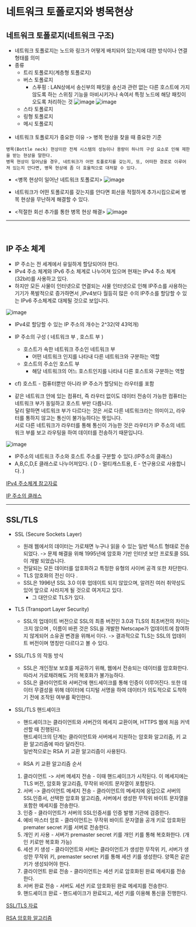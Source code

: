 # 네트워크 토폴로지와 병목현상

## 네트워크 토폴로지(네트워크 구조)

- 네트워크 토폴로지는 노드와 링크가 어떻게 배치되어 있는지에 대한 방식이나 연결 형태를 의미
- 종류
  - 트리 토폴로지(계층형 토폴로지)
  - 버스 토폴로지
    - 스푸핑 : LAN상에서 송신부의 패킷을 송신과 관련 없는 다른 호스트에 가지 않도록 하는 스위칭 기능을 마비시키거나 속여서 특정 노드에 해당 패킷이 오도록 처리하는 것
      ![image](./j_image/j_spoofing_1.png)
      ![image](./j_image/j_spoofing_2.png)
  - 스타 토폴로지
  - 링형 토폴로지
  - 메시 토폴로지
    <br/><br/>
- 네트워크 토폴로지가 중요한 이유 -> 병목 현상을 찾을 때 중요한 기준

```
병목(Bottle neck) 현상이란 전체 시스템의 성능이나 용량이 하나의 구성 요소로 인해 제한을 받는 현상을 말한다.
병목 현상이 일어났을 경우, 네트워크가 어떤 토폴로지를 갖는지, 또, 어떠한 경로로 이루어져 있는지 안다면, 병목 현상에 좀 더 효율적으로 대처할 수 있다.
```

- <병목 현상이 일어난 네트워크 토폴로지>
  ![image](./j_image/j_bottleneck_1.png)

- 네트워크가 어떤 토폴로지를 갖는지를 안다면 회선을 적절하게 추가시킴으로써 병목 현상을 무난하게 해결할 수 있다.
- <적절한 회선 추가를 통한 병목 현상 해결>
  ![image](./j_image/j_bottleneck_2.png)

---

<br>

## IP 주소 체계

- IP 주소는 전 세계에서 유일하게 할당되어야 한다.
- IPv4 주소 체계와 IPv6 주소 체계로 나누어져 있으며 현재는 IPv4 주소 체계(32bit)를 사용하고 있다.
- 하지만 모든 사물이 인터넷으로 연결되는 사물 인터넷으로 인해 IP주소를 사용하는 기기가 폭발적으로 증가하면서 ,IPv4보다 월등히 많은 수의 IP주소를 할당할 수 있는 IPv6 주소체계로 대체될 것으로 보입니다.

![image](./j_image/j_IPv4.png)

- IPv4로 할당할 수 있는 IP 주소의 개수는 2^32(약 43억개)
- IP 주소의 구성 ( 네트워크 부 , 호스트 부 )
  - 호스트가 속한 네트워크 주소인 네트워크 부
    - 어떤 네트워크 인지를 나타내 다른 네트워크와 구분하는 역할
  - 호스트의 주소인 호스트 부
    - 해당 네트워크의 어느 호스트인지를 나타내 다른 호스트와 구분하는 역할
- cf) 호스트 - 컴퓨터뿐만 아니라 IP 주소가 할당되는 라우터를 포함

- 같은 네트워크 안에 있는 컴퓨터, 즉 라우터 없이도 데이터 전송이 가능한 컴퓨터는 네트워크 부가 동일하고 호스트 부만 다릅니다.
  <br> 달리 말하면 네트워크 부가 다르다는 것은 서로 다른 네트워크라는 의미이고, 라우터를 통하지 않고는 통신이 불가능하다는 뜻입니다. <br>서로 다른 네트워크가 라우터를 통해 통신이 가능한 것은 라우터가 IP 주소의 네트워크 부를 보고 라우팅을 하여 데이터를 전송하기 때문입니다.

![image](./j_image/j_IPv42.png)

- IP주소의 네트워크 주소와 호스트 주소를 구분할 수 있다.(IP주소의 클래스)
- A,B,C,D,E 클래스로 나누어져있다. ( D - 멀티캐스트용, E - 연구용으로 사용합니다. )

[IPv4 주소체계 참고자료](https://better-together.tistory.com/118)

[IP 주소의 클래스](https://limkydev.tistory.com/168)

---

## SSL/TLS

- SSL (Secure Sockets Layer)

  - 원래 웹에서의 데이터는 가로채면 누구나 읽을 수 있는 일반 텍스트 형태로 전송 되었다.
    -> 문제 해결을 위해 1995년에 암호화 기반 인터넷 보안 프로토콜 SSL이 개발 되었습니다.
  - 전달되는 모든 데이터를 암호화하고 특정한 유형의 사이버 공격 또한 차단한다.
  - TLS 암호화의 전신 이다 .
  - SSL은 1996년 SSL 3.0 이후 업데이트 되지 않았으며, 알려진 여러 취약성도 있어 앞으로 사라지게 될 것으로 여겨지고 있다.
    - 그 대안으로 TLS가 있다.

- TLS (Transport Layer Security)

  - SSL의 업데이트 버전으로 SSL의 최종 버전인 3.0과 TLS의 최초버전의 차이는 크지 않으며 , 이름이 바뀐 것은 SSL을 개발한 Netscape가 업데이트에 참여하지 않게되어 소유권 변경을 위해서 이다.
    -> 결과적으로 TLS는 SSL의 업데이트 버전이며 명칭만 다르다고 볼 수 있다.

- SSL/TLS 의 작동 방식

  - SSL은 개인정보 보호를 제공하기 위해, 웹에서 전송되는 데이터를 암호화한다.<br/> 따라서 가로채려해도 거의 복호화가 불가능하다.
  - SSL은 클라이언트와 서버간에 핸드세이크를 통해 인증이 이루어진다. 또한 데이터 무결성을 위해 데이터에 디지털 서명을 하여 데이터가 의도적으로 도착하기 전에 조작된 여부를 확인한다.

- SSL/TLS 핸드셰이크

  - 핸드셰이크는 클라이언트와 서버간의 메세지 교환이며, HTTPS 웹에 처음 커넥션할 때 진행된다.
    <br/>핸드셰이크의 단계는 클라이언트와 서버에서 지원하는 암호화 알고리즘, 키 교환 알고리즘에 따라 달라진다.
    <br/>일반적으로는 RSA 키 교환 알고리즘이 사용된다.

  - RSA 키 교환 알고리즘 순서

  1. 클라이언트 -> 서버 메세지 전송 - 이때 핸드셰이크가 시작된다. 이 메세지에는 TLS 버전, 암호화 알고리즘, 무작위 바이트 문자열이 포함된다.
  2. 서버 -> 클라이언트 메세지 전송 - 클라이언트의 메세지에 응답으로 서버의 SSL인증서, 선택한 암호화 알고리즘, 서버에서 생성한 무작위 바이트 문자열을 포함한 메세지를 전송한다.
  3. 인증 - 클라이언트가 서버의 SSL인증서를 인증 발행 기관에 검증한다.
  4. 예비 마스터 암호 - 클라이언트는 무작위 바이트 문자열을 공개 키로 암호화된 premater secret 키를 서버로 전송한다.
  5. 개인 키 사용 - 서버가 premaster secret 키를 개인 키를 통해 복호화한다. (개인 키로만 복호화 가능)
  6. 세션 키 생성 - 클라이언트와 서버는 클라이언트가 생성한 무작위 키, 서버가 생성한 무작위 키, premaster secret 키를 통해 세션 키를 생성한다. 양쪽은 같은 키가 생성되어야 한다.
  7. 클라이언트 완료 전송 - 클라이언트는 세션 키로 암호화된 완료 메세지를 전송한다.
  8. 서버 완료 전송 - 서버도 세션 키로 암호화된 완료 메세지를 전송한다.
  9. 핸드셰이크 완료 - 핸드셰이크가 완료되고, 세션 키를 이용해 통신을 진행한다.

[SSL/TLS 자료](https://kanoos-stu.tistory.com/46)

[RSA 암호화 알고리즘](https://blogger.pe.kr/583)
